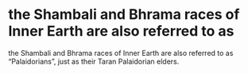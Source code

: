 # the Shambali and Bhrama races of Inner Earth are also referred to as

the Shambali and Bhrama races of Inner Earth are also referred to as
“Palaidorians”, just as their Taran Palaidorian elders.